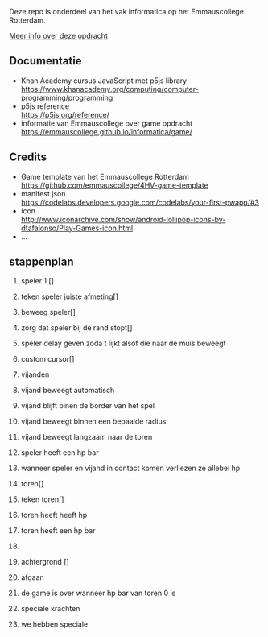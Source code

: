 
Deze repo is onderdeel van het vak informatica op het Emmauscollege Rotterdam.

[Meer info over deze opdracht](https://informatica.emmauscollege.nl/)

## Documentatie
- Khan Academy cursus JavaScript met p5js library <br>
https://www.khanacademy.org/computing/computer-programming/programming
- p5js reference <br>
https://p5js.org/reference/
- informatie van Emmauscollege over game opdracht <br>
https://emmauscollege.github.io/informatica/game/

## Credits
- Game template van het Emmauscollege Rotterdam <br>
        https://github.com/emmauscollege/4HV-game-template
- manifest.json <br>
        https://codelabs.developers.google.com/codelabs/your-first-pwapp/#3
- icon <br>
        http://www.iconarchive.com/show/android-lollipop-icons-by-dtafalonso/Play-Games-icon.html
- ...

## stappenplan

 

1. speler 1  []
2. teken speler juiste afmeting[]
3. beweeg speler[]
4. zorg dat speler bij de rand stopt[]
5. speler delay geven zoda t lijkt alsof die naar de muis beweegt
6. custom cursor[]


1. vijanden
2.  vijand beweegt automatisch
3.  vijand blijft binen de border van het spel
4.  vijand beweegt binnen een bepaalde radius
5.  vijand beweegt langzaam naar de toren
6.  speler heeft een hp bar
7.  wanneer speler en vijand in contact komen verliezen ze allebei hp


1. toren[]
2.  teken toren[]
3.  toren heeft heeft hp
4.  toren heeft een hp bar
5.  


1. achtergrond []


1. afgaan
2.  de game is over wanneer hp bar van toren 0 is


1. speciale krachten
2.  we hebben speciale 